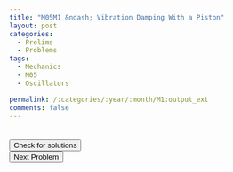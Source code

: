 ```yaml
---
title: "M05M1 &ndash; Vibration Damping With a Piston"
layout: post
categories:
  - Prelims
  - Problems
tags:
  - Mechanics
  - M05
  - Oscillators

permalink: /:categories/:year/:month/M1:output_ext
comments: false
---
```

<object data="2005M1M.pdf" type="application/pdf" width="100%" height="500"></object>

<div class='navbar'>
	<div float='left'><button onclick="window.location='T3.html'" style='visibility: hidden;'>Previous Problem</button></div>
	<div float='center'><button onclick="window.location='https://princetonprelim.com/prelim/15/'">Check for solutions</button></div>
	<div float='right'><button onclick="window.location='M2.html'" > Next Problem</button></div>
</div>
